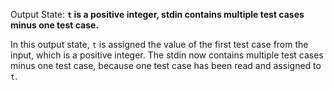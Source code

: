 Output State: **`t` is a positive integer, stdin contains multiple test cases minus one test case.**

In this output state, `t` is assigned the value of the first test case from the input, which is a positive integer. The stdin now contains multiple test cases minus one test case, because one test case has been read and assigned to `t`.